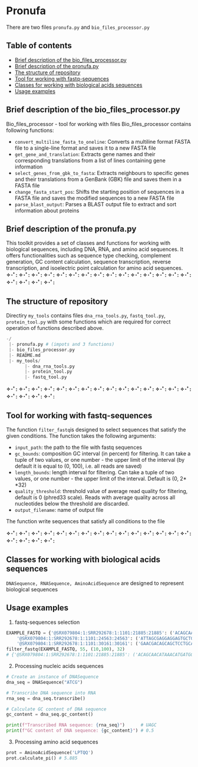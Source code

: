 # Pronufa
There are two files `pronufa.py` and `bio_files_processor.py`

## Table of contents
  * [Brief description of the bio_files_processor.py](#description_1)
  * [Brief description of the pronufa.py](#description_2)
  * [The structure of repository](#structure)
  * [Tool for working with fastq-sequences](#fastq)
  * [Classes for working with biological acids sequences](#na)
  * [Usage examples](#example)

## Brief description of the bio_files_processor.py <a name="description_1"></a>
Bio_files_processor - tool for working with files
Bio_files_processor contains following functions:
- `convert_multiline_fasta_to_oneline`: Converts a multiline format FASTA file to a single-line format and saves it to a new FASTA file
- `get_gene_and_translation`: Extracts gene names and their corresponding translations from a list of lines containing gene information
- `select_genes_from_gbk_to_fasta`: Extracts neighbours to specific genes and their translations from a GenBank (GBK) file and saves them in a FASTA file
- `change_fasta_start_pos`: Shifts the starting position of sequences in a FASTA file and saves the modified sequences to a new FASTA file
- `parse_blast_output`: Parses a BLAST output file to extract and sort information about proteins

## Brief description of the pronufa.py <a name="description_2"></a>
This toolkit provides a set of classes and functions for working with biological sequences, including DNA, RNA, and amino acid sequences. It offers functionalities such as sequence type checking, complement generation, GC content calculation, sequence transcription, reverse transcription, and isoelectric point calculation for amino acid sequences.
**✧･ﾟ: ✧･ﾟ: ✧･ﾟ: ✧･ﾟ: ✧･ﾟ: ✧･ﾟ: ✧･ﾟ: ✧･ﾟ: ✧･ﾟ: ✧･ﾟ: ✧･ﾟ: ✧･ﾟ: ✧･ﾟ: ✧･ﾟ: ✧･ﾟ: ✧･ﾟ: ✧･ﾟ: ✧･ﾟ: ✧･ﾟ:**


## The structure of repository <a name="structure"></a>
Directiry `my_tools` contains files `dna_rna_tools.py`,  `fastq_tool.py`,  `protein_tool.py` with some functions which are required for correct operation of functions described above.
``` python
-/
 |- pronufa.py # (impots and 3 functions)
 |- bio_files_processor.py
 |- README.md
 |- my_tools/
       |- dna_rna_tools.py
       |- protein_tool.py
       |- fastq_tool.py
```
**✧･ﾟ: ✧･ﾟ: ✧･ﾟ: ✧･ﾟ: ✧･ﾟ: ✧･ﾟ: ✧･ﾟ: ✧･ﾟ: ✧･ﾟ: ✧･ﾟ: ✧･ﾟ: ✧･ﾟ: ✧･ﾟ: ✧･ﾟ: ✧･ﾟ: ✧･ﾟ: ✧･ﾟ: ✧･ﾟ: ✧･ﾟ:**

## Tool for working with fastq-sequences <a name="fastq"></a>
The function `filter_fastq`is designed to select sequences that satisfy the given conditions. The function takes the following arguments:
-  `input_path`: the path to the file with fastq sequences
- `gc_bounds`: composition GC interval (in percent) for filtering. It can take a tuple of two values, or one number - the upper limit of the interval (by default it is equal to (0, 100), i.e. all reads are saved)
- `length_bounds`: length interval for filtering. Can take a tuple of two values, or one number - the upper limit of the interval. Default is (0, 2* *32)
- `quality_threshold`: threshold value of average read quality for filtering, default is 0 (phred33 scale). Reads with average quality across all nucleotides below the threshold are discarded.
- `output_filename`: name of output file

The function write sequences that satisfy all conditions to the file

**✧･ﾟ: ✧･ﾟ: ✧･ﾟ: ✧･ﾟ: ✧･ﾟ: ✧･ﾟ: ✧･ﾟ: ✧･ﾟ: ✧･ﾟ: ✧･ﾟ: ✧･ﾟ: ✧･ﾟ: ✧･ﾟ: ✧･ﾟ: ✧･ﾟ: ✧･ﾟ: ✧･ﾟ: ✧･ﾟ: ✧･ﾟ:**

## Classes for working with biological acids sequences <a name="na"></a>
`DNASequence, RNASequence, AminoAcidSequence` are designed to represent biological sequences
  
## Usage examples <a name="example"></a>
1. fastq-sequences selection
``` python
EXAMPLE_FASTQ = {'@SRX079804:1:SRR292678:1:1101:21885:21885': ('ACAGCAACATAAACATGATGGGATGGCGTAAGCCCCCGAGATATCAGTTTACCCAGGATAAGAGATTAAATTATGAGCAACATTATTAA', 'FGGGFGGGFGGGFGDFGCEBB@CCDFDDFFFFBFFGFGEFDFFFF;D@DD>C@DDGGGDFGDGG?GFGFEGFGGEF@FDGGGFGFBGGD'),
    '@SRX079804:1:SRR292678:1:1101:24563:24563': ('ATTAGCGAGGAGGAGTGCTGAGAAGATGTCGCCTACGCCGTTGAAATTCCCTTCAATCAGGGGGTACTGGAGGATACGAGTTTGTGTG', 'BFFFFFFFB@B@A<@D>BDDACDDDEBEDEFFFBFFFEFFDFFF=CC@DDFD8FFFFFFF8/+.2,@7<<:?B/:<><-><@.A*C>D'),
    '@SRX079804:1:SRR292678:1:1101:30161:30161': ('GAACGACAGCAGCTCCTGCATAACCGCGTCCTTCTTCTTTAGCGTTGTGCAAAGCATGTTTTGTATTACGGGCATCTCGAGCGAATC', 'DFFFEGDGGGGFGGEDCCDCEFFFFCCCCCB>CEBFGFBGGG?DE=:6@=>A<A>D?D8DCEE:>EEABE5D@5:DDCA;EEE-DCD')}
filter_fastq(EXAMPLE_FASTQ, 55, (10,100), 32)
# {'@SRX079804:1:SRR292678:1:1101:21885:21885': ('ACAGCAACATAAACATGATGGGATGGCGTAAGCCCCCGAGATATCAGTTTACCCAGGATAAGAGATTAAATTATGAGCAACATTATTAA', 'FGGGFGGGFGGGFGDFGCEBB@CCDFDDFFFFBFFGFGEFDFFFF;D@DD>C@DDGGGDFGDGG?GFGFEGFGGEF@FDGGGFGFBGGD'), '@SRX079804:1:SRR292678:1:1101:30161:30161': ('GAACGACAGCAGCTCCTGCATAACCGCGTCCTTCTTCTTTAGCGTTGTGCAAAGCATGTTTTGTATTACGGGCATCTCGAGCGAATC', 'DFFFEGDGGGGFGGEDCCDCEFFFFCCCCCB>CEBFGFBGGG?DE=:6@=>A<A>D?D8DCEE:>EEABE5D@5:DDCA;EEE-DCD')}
```

2. Processing nucleic acids sequences
``` python
# Create an instance of DNASequence
dna_seq = DNASequence("ATCG")

# Transcribe DNA sequence into RNA
rna_seq = dna_seq.transcribe()

# Calculate GC content of DNA sequence
gc_content = dna_seq.gc_content()

print(f"Transcribed RNA sequence: {rna_seq}")      # UAGC
print(f"GC content of DNA sequence: {gc_content}") # 0.5
```
3. Processing amino acid sequences
``` python
prot = AminoAcidSequence('LPTQQ')
prot.calculate_pi() # 5.885
```
